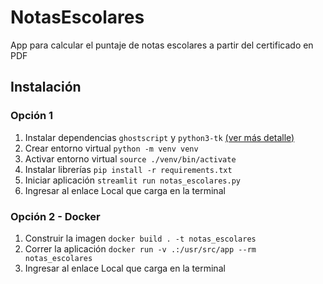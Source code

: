 # NotasEscolares
App para calcular el puntaje de notas escolares a partir del certificado en PDF

## Instalación

### Opción 1

1. Instalar dependencias `ghostscript` y `python3-tk` [(ver más detalle)](https://camelot-py.readthedocs.io/en/master/user/install-deps.html)
2. Crear entorno virtual `python -m venv venv`
3. Activar entorno virtual `source ./venv/bin/activate`
4. Instalar librerías `pip install -r requirements.txt`
5. Iniciar aplicación `streamlit run notas_escolares.py`
6. Ingresar al enlace Local que carga en la terminal

### Opción 2 - Docker

1. Construir la imagen `docker build . -t notas_escolares`
2. Correr la aplicación `docker run -v .:/usr/src/app --rm notas_escolares`
3. Ingresar al enlace Local que carga en la terminal